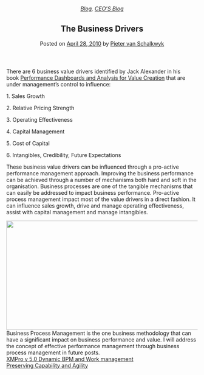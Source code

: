 
<article class="post-193 post type-post status-publish format-standard has-post-thumbnail hentry category-blog category-pieter-blog" id="post-193">
<div class="article-inner">
<header class="entry-header">
<div class="entry-header-text entry-header-text-top text-center">
<h6 class="entry-category is-xsmall"><a href="https://xmpro.com/category/blog/" rel="category tag">Blog</a>, <a href="https://xmpro.com/category/blog/pieter-blog/" rel="category tag">CEO'S Blog</a></h6><h1 class="entry-title">The Business Drivers</h1><div class="entry-divider is-divider small"></div>
<div class="entry-meta uppercase is-xsmall">
<span class="posted-on">Posted on <a href="https://xmpro.com/the-business-drivers/" rel="bookmark"><time class="entry-date published updated" datetime="2010-04-28T05:47:02+00:00">April 28, 2010</time></a></span> <span class="byline">by <span class="meta-author vcard"><a class="url fn n" href="https://xmpro.com/author/pietervs/">Pieter van Schalkwyk</a></span></span> </div>
</div>
</header>
<div class="entry-content single-page">
<p>There are 6 business value drivers identified by Jack Alexander in his book <a href="https://www.amazon.com/Performance-Dashboards-Analysis-Creation-Finance/dp/0470047976">Performance Dashboards and Analysis for Value Creation</a> that are under management’s control to influence:</p>
<p>1. Sales Growth</p>
<p>2. Relative Pricing Strength</p>
<p>3. Operating Effectiveness</p>
<p>4. Capital Management</p>
<p>5. Cost of Capital</p>
<p>6. Intangibles, Credibility, Future Expectations</p>
<p>These business value drivers can be influenced through a pro-active performance management approach. Improving the business performance can be achieved through a number of mechanisms both hard and soft in the organisation. Business processes are one of the tangible mechanisms that can easily be addressed to impact business performance. Pro-active process management impact most of the value drivers in a direct fashion. It can influence sales growth, drive and manage operating effectiveness, assist with capital management and manage intangibles.</p>
<div><a href="https://xmpro.com/wp-content/uploads/2010/04/businessdrivers.png"><img height="287" src="https://xmpro.com/wp-content/uploads/2010/04/businessdrivers.png" width="539"/>
</a>Business Process Management is the one business methodology that can have a significant impact on business performance and value. I will address the concept of effective performance management through business process management in future posts.</div>
<div class="blog-share text-center"><div class="is-divider medium"></div><div class="social-icons share-icons share-row relative"><a aria-label="Share on WhatsApp" class="icon button circle is-outline tooltip whatsapp show-for-medium" data-action="share/whatsapp/share" href="whatsapp://send?text=The%20Business%20Drivers - https://xmpro.com/the-business-drivers/" title="Share on WhatsApp"><i class="icon-whatsapp"></i></a><a aria-label="Share on Facebook" class="icon button circle is-outline tooltip facebook" data-label="Facebook" href="https://www.facebook.com/sharer.php?u=https://xmpro.com/the-business-drivers/" onclick="window.open(this.href,this.title,'width=500,height=500,top=300px,left=300px'); return false;" rel="noopener nofollow" target="_blank" title="Share on Facebook"><i class="icon-facebook"></i></a><a aria-label="Share on Twitter" class="icon button circle is-outline tooltip twitter" href="https://twitter.com/share?url=https://xmpro.com/the-business-drivers/" onclick="window.open(this.href,this.title,'width=500,height=500,top=300px,left=300px'); return false;" rel="noopener nofollow" target="_blank" title="Share on Twitter"><i class="icon-twitter"></i></a><a aria-label="Email to a Friend" class="icon button circle is-outline tooltip email" href="/cdn-cgi/l/email-protection#d5eaa6a0b7bfb0b6a1e881bdb0f0e7e597a0a6bcbbb0a6a6f0e7e591a7bca3b0a7a6f3b7bab1ace896bdb0b6bef0e7e5a1bdbca6f0e7e5baa0a1f0e694f0e7e5bda1a1a5a6f0e694f0e793f0e793adb8a5a7bafbb6bab8f0e793a1bdb0f8b7a0a6bcbbb0a6a6f8b1a7bca3b0a7a6f0e793" rel="nofollow" title="Email to a Friend"><i class="icon-envelop"></i></a><a aria-label="Pin on Pinterest" class="icon button circle is-outline tooltip pinterest" href="https://pinterest.com/pin/create/button?url=https://xmpro.com/the-business-drivers/&amp;media=https://xmpro.com/wp-content/uploads/2010/04/businessdrivers.png&amp;description=The%20Business%20Drivers" onclick="window.open(this.href,this.title,'width=500,height=500,top=300px,left=300px'); return false;" rel="noopener nofollow" target="_blank" title="Pin on Pinterest"><i class="icon-pinterest"></i></a><a aria-label="Share on LinkedIn" class="icon button circle is-outline tooltip linkedin" href="https://www.linkedin.com/shareArticle?mini=true&amp;url=https://xmpro.com/the-business-drivers/&amp;title=The%20Business%20Drivers" onclick="window.open(this.href,this.title,'width=500,height=500,top=300px,left=300px'); return false;" rel="noopener nofollow" target="_blank" title="Share on LinkedIn"><i class="icon-linkedin"></i></a></div></div></div>
<nav class="navigation-post" id="nav-below" role="navigation">
<div class="flex-row next-prev-nav bt bb">
<div class="flex-col flex-grow nav-prev text-left">
<div class="nav-previous"><a href="https://xmpro.com/xmpro-v-5-0-dynamic-bpm-and-work-management/" rel="prev"><span class="hide-for-small"><i class="icon-angle-left"></i></span> XMPro v 5.0 Dynamic BPM and Work management</a></div>
</div>
<div class="flex-col flex-grow nav-next text-right">
<div class="nav-next"><a href="https://xmpro.com/preserving-capability-and-agility/" rel="next">Preserving Capability and Agility <span class="hide-for-small"><i class="icon-angle-right"></i></span></a></div> </div>
</div>
</nav>
</div>
</article>
<div class="comments-area" id="comments">
</div>
